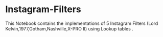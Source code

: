# Instagram-Filters
This Notebook contains the implementations of 5 Instagram Filters (Lord Kelvin,1977,Gotham,Nashville,X-PRO II) using Lookup tables .

